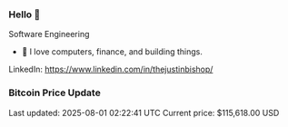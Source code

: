 ### Hello 🤙  

Software Engineering

- 🔭 I love computers, finance, and building things.
  
LinkedIn: https://www.linkedin.com/in/thejustinbishop/  




















































































































































































































































































































































































































































































































































































































































































































































































































































































































### Bitcoin Price Update
Last updated: 2025-08-01 02:22:41 UTC
Current price: $115,618.00 USD
